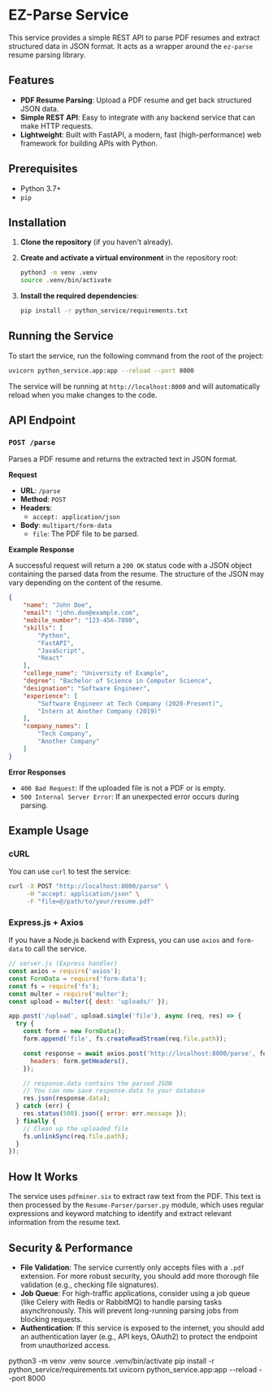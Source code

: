 # EZ-Parse Service

This service provides a simple REST API to parse PDF resumes and extract structured data in JSON format. It acts as a wrapper around the `ez-parse` resume parsing library.

## Features

-   **PDF Resume Parsing**: Upload a PDF resume and get back structured JSON data.
-   **Simple REST API**: Easy to integrate with any backend service that can make HTTP requests.
-   **Lightweight**: Built with FastAPI, a modern, fast (high-performance) web framework for building APIs with Python.

## Prerequisites

-   Python 3.7+
-   `pip`

## Installation

1.  **Clone the repository** (if you haven't already).

2.  **Create and activate a virtual environment** in the repository root:

    ```bash
    python3 -m venv .venv
    source .venv/bin/activate
    ```

3.  **Install the required dependencies**:

    ```bash
    pip install -r python_service/requirements.txt
    ```

## Running the Service

To start the service, run the following command from the root of the project:

```bash
uvicorn python_service.app:app --reload --port 8000
```

The service will be running at `http://localhost:8000` and will automatically reload when you make changes to the code.

## API Endpoint

### `POST /parse`

Parses a PDF resume and returns the extracted text in JSON format.

**Request**

-   **URL**: `/parse`
-   **Method**: `POST`
-   **Headers**:
    -   `accept: application/json`
-   **Body**: `multipart/form-data`
    -   `file`: The PDF file to be parsed.

**Example Response**

A successful request will return a `200 OK` status code with a JSON object containing the parsed data from the resume. The structure of the JSON may vary depending on the content of the resume.

```json
{
    "name": "John Doe",
    "email": "john.doe@example.com",
    "mobile_number": "123-456-7890",
    "skills": [
        "Python",
        "FastAPI",
        "JavaScript",
        "React"
    ],
    "college_name": "University of Example",
    "degree": "Bachelor of Science in Computer Science",
    "designation": "Software Engineer",
    "experience": [
        "Software Engineer at Tech Company (2020-Present)",
        "Intern at Another Company (2019)"
    ],
    "company_names": [
        "Tech Company",
        "Another Company"
    ]
}
```

**Error Responses**

-   `400 Bad Request`: If the uploaded file is not a PDF or is empty.
-   `500 Internal Server Error`: If an unexpected error occurs during parsing.

## Example Usage

### cURL

You can use `curl` to test the service:

```bash
curl -X POST "http://localhost:8000/parse" \
     -H "accept: application/json" \
     -F "file=@/path/to/your/resume.pdf"
```

### Express.js + Axios

If you have a Node.js backend with Express, you can use `axios` and `form-data` to call the service.

```javascript
// server.js (Express handler)
const axios = require('axios');
const FormData = require('form-data');
const fs = require('fs');
const multer = require('multer');
const upload = multer({ dest: 'uploads/' });

app.post('/upload', upload.single('file'), async (req, res) => {
  try {
    const form = new FormData();
    form.append('file', fs.createReadStream(req.file.path));

    const response = await axios.post('http://localhost:8000/parse', form, {
      headers: form.getHeaders(),
    });

    // response.data contains the parsed JSON
    // You can now save response.data to your database
    res.json(response.data);
  } catch (err) {
    res.status(500).json({ error: err.message });
  } finally {
    // Clean up the uploaded file
    fs.unlinkSync(req.file.path);
  }
});
```

## How It Works

The service uses `pdfminer.six` to extract raw text from the PDF. This text is then processed by the `Resume-Parser/parser.py` module, which uses regular expressions and keyword matching to identify and extract relevant information from the resume text.

## Security & Performance

-   **File Validation**: The service currently only accepts files with a `.pdf` extension. For more robust security, you should add more thorough file validation (e.g., checking file signatures).
-   **Job Queue**: For high-traffic applications, consider using a job queue (like Celery with Redis or RabbitMQ) to handle parsing tasks asynchronously. This will prevent long-running parsing jobs from blocking requests.
-   **Authentication**: If this service is exposed to the internet, you should add an authentication layer (e.g., API keys, OAuth2) to protect the endpoint from unauthorized access.

python3 -m venv .venv
source .venv/bin/activate
pip install -r python_service/requirements.txt
uvicorn python_service.app:app --reload --port 8000